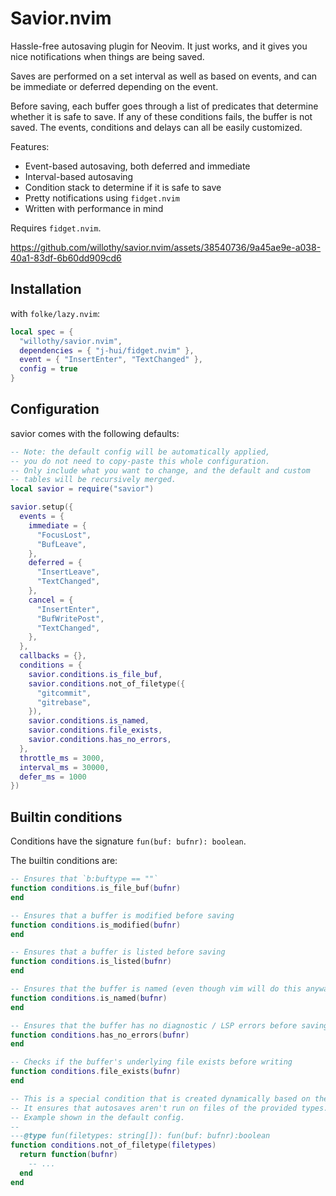 # Savior.nvim

Hassle-free autosaving plugin for Neovim. It just works, and it gives you nice notifications when things are being saved.

Saves are performed on a set interval as well as based on events, and can be immediate or deferred depending on the event.

Before saving, each buffer goes through a list of predicates that determine whether it is safe to save. If any of these conditions fails,
the buffer is not saved. The events, conditions and delays can all be easily customized.

Features:

- Event-based autosaving, both deferred and immediate
- Interval-based autosaving
- Condition stack to determine if it is safe to save
- Pretty notifications using `fidget.nvim`
- Written with performance in mind

Requires `fidget.nvim`.


https://github.com/willothy/savior.nvim/assets/38540736/9a45ae9e-a038-40a1-83df-6b60dd909cd6


## Installation

with `folke/lazy.nvim`:

```lua
local spec = {
  "willothy/savior.nvim",
  dependencies = { "j-hui/fidget.nvim" },
  event = { "InsertEnter", "TextChanged" },
  config = true
}
```

## Configuration

savior comes with the following defaults:

```lua
-- Note: the default config will be automatically applied,
-- you do not need to copy-paste this whole configuration.
-- Only include what you want to change, and the default and custom
-- tables will be recursively merged.
local savior = require("savior")

savior.setup({
  events = {
    immediate = {
      "FocusLost",
      "BufLeave",
    },
    deferred = {
      "InsertLeave",
      "TextChanged",
    },
    cancel = {
      "InsertEnter",
      "BufWritePost",
      "TextChanged",
    },
  },
  callbacks = {},
  conditions = {
    savior.conditions.is_file_buf,
    savior.conditions.not_of_filetype({
      "gitcommit",
      "gitrebase",
    }),
    savior.conditions.is_named,
    savior.conditions.file_exists,
    savior.conditions.has_no_errors,
  },
  throttle_ms = 3000,
  interval_ms = 30000,
  defer_ms = 1000
})
```

## Builtin conditions

Conditions have the signature `fun(buf: bufnr): boolean`.

The builtin conditions are:

```lua
-- Ensures that `b:buftype == ""`
function conditions.is_file_buf(bufnr)
end
```

```lua
-- Ensures that a buffer is modified before saving
function conditions.is_modified(bufnr)
end
```

```lua
-- Ensures that a buffer is listed before saving
function conditions.is_listed(bufnr)
end
```

```lua
-- Ensures that the buffer is named (even though vim will do this anyways, we want to silence the warning)
function conditions.is_named(bufnr)
end
```

```lua
-- Ensures that the buffer has no diagnostic / LSP errors before saving
function conditions.has_no_errors(bufnr)
end
```

```lua
-- Checks if the buffer's underlying file exists before writing
function conditions.file_exists(bufnr)
end
```

```lua
-- This is a special condition that is created dynamically based on the filetypes provided.
-- It ensures that autosaves aren't run on files of the provided types.
-- Example shown in the default config.
--
---@type fun(filetypes: string[]): fun(buf: bufnr):boolean
function conditions.not_of_filetype(filetypes)
  return function(bufnr)
    -- ...
  end
end
```
